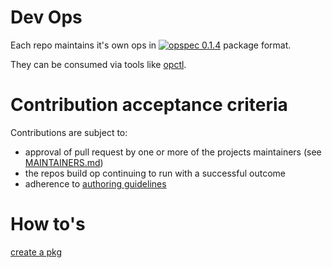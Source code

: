 # Dev Ops

Each repo maintains it's own ops in [![opspec 0.1.4](https://img.shields.io/badge/opspec-0.1.4-brightgreen.svg)](https://opspec.io/0.1.4/packages.html#format) package format. 

They can be consumed via tools like [opctl](https://opctl.io).

# Contribution acceptance criteria

Contributions are subject to:

- approval of pull request by one or more of the projects maintainers (see [MAINTAINERS.md](MAINTAINERS.md))
- the repos build op continuing to run with a successful outcome
- adherence to [authoring guidelines](authoring-guidelines.md)

# How to's

[create a pkg](how-tos.md#create-a-package)